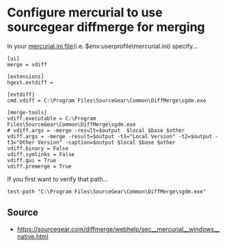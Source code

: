 ﻿# Configure mercurial to use sourcegear diffmerge for merging

In your [mercurial.ini file](mercurial_ini.md)(i.e. $env:userprofile\mercurial.ini) specify...

    [ui]
    merge = vdiff

    [extensions]
    hgext.extdiff =

    [extdiff]
    cmd.vdiff = C:\Program Files\SourceGear\Common\DiffMerge\sgdm.exe

    [merge-tools]
    vdiff.executable = C:\Program Files\SourceGear\Common\DiffMerge\sgdm.exe
    # vdiff.args = -merge -result=$output  $local $base $other
    vdiff.args = -merge -result=$output -t1="Local Version" -t2=$output -t3="Other Version" -caption=$output $local $base $other
    vdiff.binary = False
    vdiff.symlinks = False
    vdiff.gui = True
    vdiff.premerge = True

If you first want to verify that path...

    test-path "C:\Program Files\SourceGear\Common\DiffMerge\sgdm.exe"

## Source

  * <https://sourcegear.com/diffmerge/webhelp/sec__mercurial__windows__native.html>